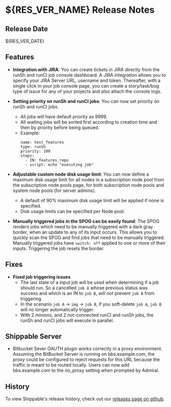 # ${RES_VER_NAME} Release Notes

## Release Date
${RES_VER_DATE}

## Features
  - **Integration with JIRA**: You can create tickets in JIRA directly from the runSh and runCI job console dashboard. A JIRA integration allows you to specify your JIRA Server URL, username and token. Thereafter, with a single click in your job console page, you can create a story/task/bug type of issue for any of your projects and also attach the console logs.
  
  - **Setting priority on runSh and runCI jobs**: You can now set priority on runSh and runCI jobs.
      - All jobs will have default priority as 9999.
      - All waiting jobs will be sorted first according to creation time and then by priority before being queued.
      - Example:
        ```
        name: test_features
        type: runSh
        priority: 100
        steps:
          - IN: features_repo
          - script: echo "executing job"
        ```
  - **Adjustable custom node disk usage limit**: You can now define a maximum disk usage limit for all nodes in a subscription node pool from the subscription node pools page, for both subscription node pools and system node pools (for server admins). 
      - A default of 90% maximum disk usage limit will be applied if none is specified.
      - Disk usage limits can be specified per Node pool.
      
  - **Manually triggered jobs in the SPOG can be easily found**: The SPOG renders jobs which need to be manually triggered with a dark gray border, when an update to any of its input occurs. This allows you to quickly scan the SPOG and find jobs that need to be manually triggered. Manually triggered jobs have `switch: off` applied to one or more of their inputs. Triggering the job resets the border.    

## Fixes
  - **Fixed job triggering issues**
      - The last state of a input job will be used when determining if a job should run. So a cancelled `job A` whose previous status was success and which is an IN to `job B`, will not prevent `job B` from triggering.
      - In the scenario `job A` -> `img` -> `job B`, if you soft-delete `job A`, `job B` will no longer automatically trigger.
      - With 2 minions, and 2 not-connected runCI and runSh jobs, the runSh and runCI jobs will execute in parallel.

## Shippable Server

  - Bitbucket Sever OAUTH plugin works correctly in a proxy environment. Assuming the BitBucket Server is running on bbs.example.com, the proxy could be configured to reject requests for this URL because the traffic is meant to be routed locally. Users can now add bbs.example.com to the no_proxy setting when prompted by Admiral.
 
## History

To view Shippable's release history, check out our [releases page on github](https://github.com/Shippable/admiral/releases).
